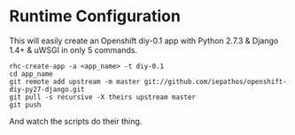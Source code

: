 Runtime Configuration
======================
This will easily create an Openshift diy-0.1 app with Python 2.7.3 & Django 1.4+ & uWSGI in only 5 commands.

````shell
rhc-create-app -a <app_name> -t diy-0.1
cd app_name
git remote add upstream -m master git://github.com/iepathos/openshift-diy-py27-django.git
git pull -s recursive -X theirs upstream master
git push
````

And watch the scripts do their thing.
